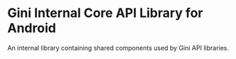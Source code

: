 Gini Internal Core API Library for Android
==========================================

An internal library containing shared components used by Gini API libraries.
